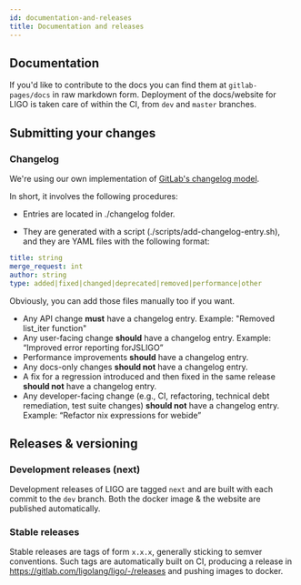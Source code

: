 ```yaml
---
id: documentation-and-releases
title: Documentation and releases
---
```



## Documentation

If you'd like to contribute to the docs you can find them at `gitlab-pages/docs` in raw markdown form.
Deployment of the docs/website for LIGO is taken care of within the CI, from `dev` and `master` branches.


## Submitting your changes

### Changelog

We're using our own implementation of [GitLab's changelog model](https://docs.gitlab.com/ee/development/changelog.html).

In short, it involves the following procedures:

- Entries are located in ./changelog folder.

- They are generated with a script (./scripts/add-changelog-entry.sh), and they are YAML files with the following format:
```yaml
title: string
merge_request: int
author: string
type: added|fixed|changed|deprecated|removed|performance|other
```
Obviously, you can add those files manually too if you want.

- Any API change **must** have a changelog entry. Example: "Removed list_iter function"
- Any user-facing change **should** have a changelog entry. Example: “Improved error reporting forJSLIGO”
- Performance improvements **should** have a changelog entry.
- Any docs-only changes **should not** have a changelog entry.
- A fix for a regression introduced and then fixed in the same release **should not**
have a changelog entry.
- Any developer-facing change (e.g., CI, refactoring, technical debt remediation,
test suite changes) **should not** have a changelog entry. Example: “Refactor nix expressions for webide”

## Releases & versioning

### Development releases (next)

Development releases of LIGO are tagged `next` and are built with each commit to the `dev` branch. Both the docker image & the website are published automatically.

### Stable releases

Stable releases are tags of form `x.x.x`, generally sticking to semver conventions. Such tags are automatically built on CI, producing a release in https://gitlab.com/ligolang/ligo/-/releases and pushing images to docker.
